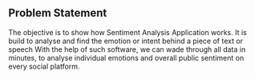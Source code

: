 <h2>Problem Statement</h2>
The objective is to show how Sentiment Analysis Application works. It is build to analyse and find the emotion or intent behind a piece of text or speech
With the help of such software, we can wade through all data in minutes, to analyse individual emotions and overall public sentiment on every social platform.

